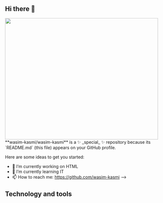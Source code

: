 ## Hi there 👋
<img src="https://w0.peakpx.com/wallpaper/755/646/HD-wallpaper-japanese-temple-illustration-japanese-illustration-artist-artwork-digital-art.jpg" style="width:100%; height:400px">
**wasim-kasmi/wasim-kasmi** is a ✨ _special_ ✨ repository because its `README.md` (this file) appears on your GitHub profile.

Here are some ideas to get you started:

- 🔭 I’m currently working on HTML
- 🌱 I’m currently learning IT
- 📫 How to reach me: https://github.com/wasim-kasmi
-->
## Technology and tools

